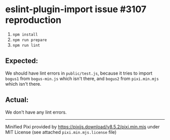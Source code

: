 # eslint-plugin-import issue #3107 reproduction

1. `npm install`
2. `npm run prepare`
3. `npm run lint`

## Expected:

We should have lint errors in `public/test.js`, because it tries to import `bogus1` from `bogus-min.js` which isn't there, and `bogus2` from `pixi.min.mjs` which isn't there.

## Actual:

We don't have any lint errors.

---

Minified Pixi provided by https://pixijs.download/v8.5.2/pixi.min.mjs under MIT License (see attached `pixi.min.mjs.license` file)
